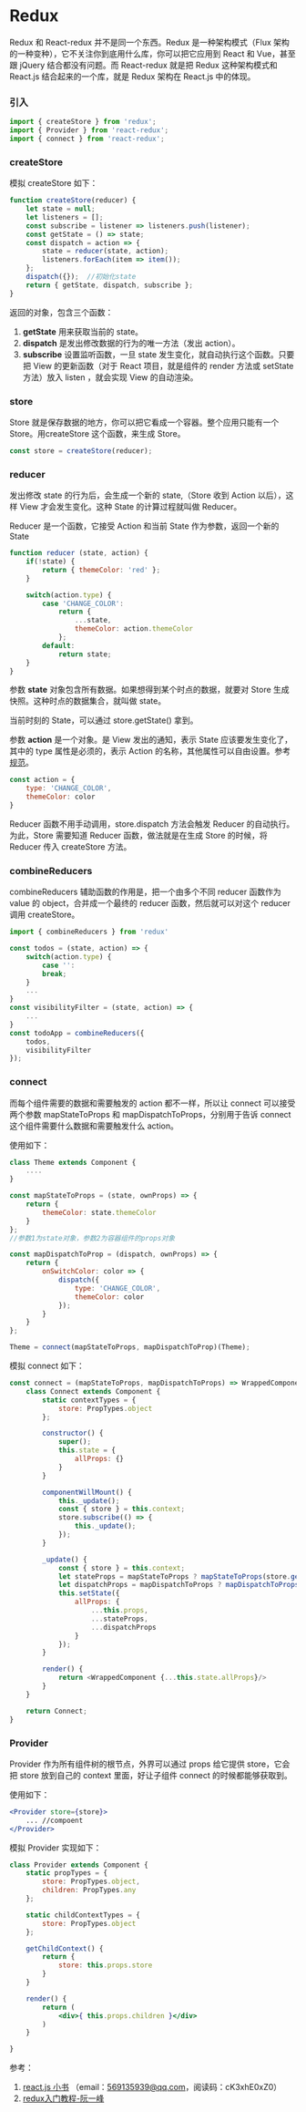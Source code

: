 # Redux

Redux 和 React-redux 并不是同一个东西。Redux 是一种架构模式（Flux 架构的一种变种），它不关注你到底用什么库，你可以把它应用到 React 和 Vue，甚至跟 jQuery 结合都没有问题。而 React-redux 就是把 Redux 这种架构模式和 React.js 结合起来的一个库，就是 Redux 架构在 React.js 中的体现。

### 引入

```js
import { createStore } from 'redux';
import { Provider } from 'react-redux';
import { connect } from 'react-redux';

```

### createStore

模拟 createStore 如下：

```js
function createStore(reducer) {
    let state = null;
    let listeners = [];
    const subscribe = listener => listeners.push(listener);
    const getState = () => state;
    const dispatch = action => {
        state = reducer(state, action);
        listeners.forEach(item => item());
    };
    dispatch({});  //初始化state
    return { getState, dispatch, subscribe };
}
```

返回的对象，包含三个函数：

1. **getState** 用来获取当前的 state。
2. **dispatch** 是发出修改数据的行为的唯一方法（发出 action）。
3. **subscribe** 设置监听函数，一旦 state 发生变化，就自动执行这个函数。只要把 View 的更新函数（对于 React 项目，就是组件的 render 方法或 setState 方法）放入 listen ，就会实现 View 的自动渲染。

### store

Store 就是保存数据的地方，你可以把它看成一个容器。整个应用只能有一个 Store。用createStore 这个函数，来生成 Store。

```js
const store = createStore(reducer);
```

### reducer

发出修改 state 的行为后，会生成一个新的 state,（Store 收到 Action 以后），这样 View 才会发生变化。这种 State 的计算过程就叫做 Reducer。

Reducer 是一个函数，它接受 Action 和当前 State 作为参数，返回一个新的 State

```js
function reducer (state, action) {
    if(!state) {
        return { themeColor: 'red' };
    }

    switch(action.type) {
        case 'CHANGE_COLOR':
            return {
                ...state,
                themeColor: action.themeColor
            };
        default:
            return state;
    }
}
```

参数 **state** 对象包含所有数据。如果想得到某个时点的数据，就要对 Store 生成快照。这种时点的数据集合，就叫做 state。

当前时刻的 State，可以通过 store.getState() 拿到。

参数 **action** 是一个对象。是 View 发出的通知，表示 State 应该要发生变化了，其中的 type 属性是必须的，表示 Action 的名称，其他属性可以自由设置。参考[规范](https://github.com/acdlite/flux-standard-action)。

```js
const action = {
    type: 'CHANGE_COLOR',
    themeColor: color
}
```

Reducer 函数不用手动调用，store.dispatch 方法会触发 Reducer 的自动执行。为此，Store 需要知道 Reducer 函数，做法就是在生成 Store 的时候，将 Reducer 传入 createStore 方法。

### combineReducers

combineReducers 辅助函数的作用是，把一个由多个不同 reducer 函数作为 value 的 object，合并成一个最终的 reducer 函数，然后就可以对这个 reducer 调用 createStore。

```js
import { combineReducers } from 'redux'

const todos = (state, action) => {
    switch(action.type) {
        case '':
        break;
    }
    ...
}
const visibilityFilter = (state, action) => {
    ...
}
const todoApp = combineReducers({
    todos,
    visibilityFilter
});
```


### connect 

而每个组件需要的数据和需要触发的 action 都不一样，所以让 connect 可以接受两个参数 mapStateToProps 和 mapDispatchToProps，分别用于告诉 connect 这个组件需要什么数据和需要触发什么 action。

使用如下：

```js
class Theme extends Component {
    ....
}

const mapStateToProps = (state, ownProps) => {
    return {
        themeColor: state.themeColor
    }
};
//参数1为state对象，参数2为容器组件的props对象

const mapDispatchToProp = (dispatch, ownProps) => {
    return {
        onSwitchColor: color => {
            dispatch({
                type: 'CHANGE_COLOR',
                themeColor: color
            });
        }
    }
};

Theme = connect(mapStateToProps, mapDispatchToProp)(Theme);
```

模拟 connect 如下：

```js
const connect = (mapStateToProps, mapDispatchToProps) => WrappedComponent => {
    class Connect extends Component {
        static contextTypes = {
            store: PropTypes.object
        };

        constructor() {
            super();
            this.state = {
                allProps: {}
            }
        }

        componentWillMount() {
            this._update();
            const { store } = this.context;
            store.subscribe(() => {
                this._update();
            });
        }

        _update() {
            const { store } = this.context;
            let stateProps = mapStateToProps ? mapStateToProps(store.getState()) : {};
            let dispatchProps = mapDispatchToProps ? mapDispatchToProps(store.dispatch) : {};
            this.setState({
                allProps: {
                    ...this.props,
                    ...stateProps,
                    ...dispatchProps
                }
            });
        }

        render() {
            return <WrappedComponent {...this.state.allProps}/>
        }
    }

    return Connect;
}
```

### Provider

Provider 作为所有组件树的根节点，外界可以通过 props 给它提供 store，它会把 store 放到自己的 context 里面，好让子组件 connect 的时候都能够获取到。

使用如下：

```jsx
<Provider store={store}>
    ... //compoent
</Provider>
```

模拟 Provider 实现如下：

```jsx
class Provider extends Component {
    static propTypes = {
        store: PropTypes.object,
        children: PropTypes.any
    };

    static childContextTypes = {
        store: PropTypes.object
    };

    getChildContext() {
        return {
            store: this.props.store
        }
    }

    render() {
        return (
            <div>{ this.props.children }</div>
        )
    }

}
```

参考：

1. [react.js 小书](http://huziketang.mangojuice.top/books/react/lesson30) （email：569135939@qq.com，阅读码：cK3xhE0xZ0）
2. [redux入门教程-阮一峰](http://www.ruanyifeng.com/blog/2016/09/redux_tutorial_part_one_basic_usages.html)
